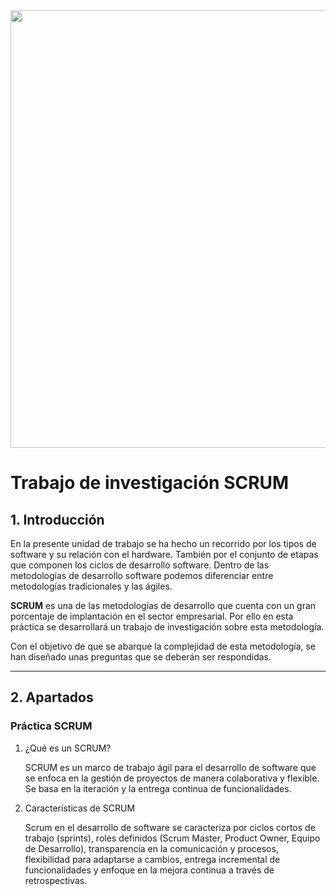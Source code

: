 <div align="center">
<img src="https://www.profesionalonline.com/blog/wp-content/uploads/2022/01/los-7-tipos-de-programador-explicados-header.jpg" width="700px"/>
</div>

# Trabajo de investigación SCRUM

## 1. Introducción
En la presente unidad de trabajo se ha hecho un recorrido por los tipos de software y su relación con el hardware. También por el conjunto de etapas que componen los ciclos de desarrollo software. Dentro de las metodologías de desarrollo software podemos diferenciar entre metodologías tradicionales y las ágiles.

**SCRUM** es una de las metodologías de desarrollo que cuenta con un gran porcentaje de implantación en el sector empresarial. Por ello en esta práctica se desarrollará un trabajo de investigación sobre esta metodología.

Con el objetivo de que se abarque la complejidad de esta metodología, se han diseñado unas
preguntas que se deberán ser respondidas.
___

## 2. Apartados

### Práctica SCRUM
1. ¿Qué es un SCRUM?
    
    SCRUM es un marco de trabajo ágil para el desarrollo de software que se enfoca en la gestión de proyectos de manera colaborativa y flexible.
     Se basa en la iteración y la entrega continua de funcionalidades.
    
2. Características de SCRUM

   Scrum en el desarrollo de software se caracteriza por ciclos cortos de trabajo (sprints), roles definidos (Scrum Master, Product Owner, Equipo de Desarrollo), transparencia en la comunicación y procesos, flexibilidad para adaptarse a cambios, entrega incremental de funcionalidades y enfoque en la mejora continua a través de retrospectivas.


